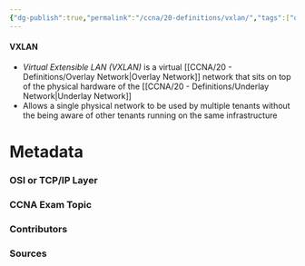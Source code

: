 ```yaml
---
{"dg-publish":true,"permalink":"/ccna/20-definitions/vxlan/","tags":["defs_ccna"],"created":"2023-11-05T10:55:11.000-08:00","updated":"2023-11-07T17:01:02.482-08:00"}
---
```


#### VXLAN
- *Virtual Extensible LAN (VXLAN)* is a virtual [[CCNA/20 - Definitions/Overlay Network\|Overlay Network]] network that sits on top of the physical hardware of the [[CCNA/20 - Definitions/Underlay Network\|Underlay Network]]
- Allows a single physical network to be used by multiple tenants without the being aware of other tenants running on the same infrastructure






# Metadata
### OSI or TCP/IP Layer

### CCNA Exam Topic

### Contributors

### Sources
